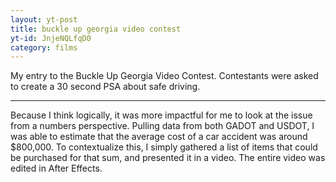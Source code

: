 ```yaml
---
layout: yt-post
title: buckle up georgia video contest
yt-id: JnjeNQLfqD0
category: films
---
```

My entry to the Buckle Up Georgia Video Contest. Contestants were asked to create a 30 second PSA about safe driving.

<hr>

Because I think logically, it was more impactful for me to look at the issue from a numbers perspective. Pulling data from both GADOT and USDOT, I was able to estimate that the average cost of a car accident was around $800,000. To contextualize this, I simply gathered a list of items that could be purchased for that sum, and presented it in a video. The entire video was edited in After Effects. 
